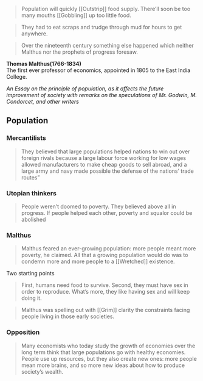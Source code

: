 >Population will quickly [[Outstrip]] food supply. There’ll soon be too many mouths [[Gobbling]] up too little food.

>They had to eat scraps and trudge through mud for hours to get anywhere. 

>Over the nineteenth century something else happened which neither Malthus nor the prophets of progress foresaw.

**Thomas Malthus(1766-1834)**  
The first ever professor of economics, appointed in 1805 to the East India College.

_An Essay on the principle of population, as it affects the future improvement of society with remarks on the speculations of Mr. Godwin, M. Condorcet, and other writers_

## Population
### Mercantilists
> They believed that large populations helped nations to win out over foreign rivals because a large labour force working for low wages allowed manufacturers to make cheap goods to sell abroad, and a large army and navy made possible the defense of the nations’ trade routes”

### Utopian thinkers
> People weren’t doomed to poverty. They believed above all in progress. If people helped each other, poverty and squalor could be abolished

### Malthus
>Malthus feared an ever-growing population: more people meant more poverty, he claimed. All that a growing population would do was to condemn more and more people to a [[Wretched]] existence.

Two starting points
>First, humans need food to survive. Second, they must have sex in order to reproduce. What’s more, they like having sex and will keep doing it.

>Malthus was spelling out with [[Grim]] clarity the constraints facing people living in those early societies.



### Opposition
>Many economists who today study the growth of economies over the long term think that large populations go with healthy economies. People use up resources, but they also create new ones: more people mean more brains, and so more new ideas about how to produce society’s wealth.